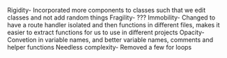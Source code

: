 Rigidity- Incorporated more components to classes such that we edit classes and not add random things
Fragility- ???
Immobility- Changed to have a route handler isolated and then functions in different files, makes it easier to extract functions for us to use in different projects
Opacity- Convetion in variable names, and better variable names, comments and helper functions
Needless complexity- Removed a few for loops
